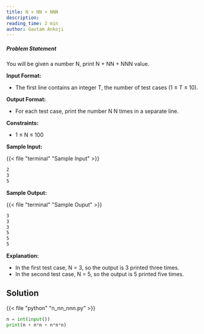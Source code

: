 ```yaml
---
title: N + NN + NNN
description:
reading_time: 2 min
author: Gautam Ankoji
---
```


##### Problem Statement

You will be given a number N, print N + NN + NNN value.

**Input Format:**

* The first line contains an integer T, the number of test cases (1 ≤ T ≤ 10).

**Output Format:**

* For each test case, print the number N N times in a separate line.

**Constraints:**

* 1 ≤ N ≤ 100

**Sample Input:**

{{< file "terminal" "Sample Input" >}}

```md
2
3
5
```

**Sample Output:**

{{< file "terminal" "Sample Ouput" >}}

```md
3
3
3
5
5
5
```

**Explanation:**

* In the first test case, N = 3, so the output is 3 printed three times.
* In the second test case, N = 5, so the output is 5 printed five times.

## Solution

<!-- **Approach:** -->

{{< file "python" "n_nn_nnn.py" >}}

```py
n = int(input())
print(n + n*n + n*n*n)
```
